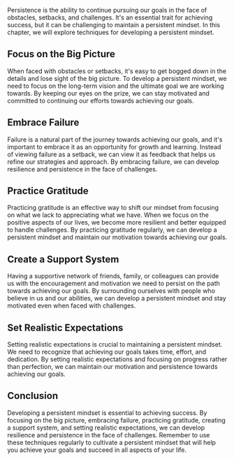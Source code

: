 
Persistence is the ability to continue pursuing our goals in the face of obstacles, setbacks, and challenges. It's an essential trait for achieving success, but it can be challenging to maintain a persistent mindset. In this chapter, we will explore techniques for developing a persistent mindset.

Focus on the Big Picture
------------------------

When faced with obstacles or setbacks, it's easy to get bogged down in the details and lose sight of the big picture. To develop a persistent mindset, we need to focus on the long-term vision and the ultimate goal we are working towards. By keeping our eyes on the prize, we can stay motivated and committed to continuing our efforts towards achieving our goals.

Embrace Failure
---------------

Failure is a natural part of the journey towards achieving our goals, and it's important to embrace it as an opportunity for growth and learning. Instead of viewing failure as a setback, we can view it as feedback that helps us refine our strategies and approach. By embracing failure, we can develop resilience and persistence in the face of challenges.

Practice Gratitude
------------------

Practicing gratitude is an effective way to shift our mindset from focusing on what we lack to appreciating what we have. When we focus on the positive aspects of our lives, we become more resilient and better equipped to handle challenges. By practicing gratitude regularly, we can develop a persistent mindset and maintain our motivation towards achieving our goals.

Create a Support System
-----------------------

Having a supportive network of friends, family, or colleagues can provide us with the encouragement and motivation we need to persist on the path towards achieving our goals. By surrounding ourselves with people who believe in us and our abilities, we can develop a persistent mindset and stay motivated even when faced with challenges.

Set Realistic Expectations
--------------------------

Setting realistic expectations is crucial to maintaining a persistent mindset. We need to recognize that achieving our goals takes time, effort, and dedication. By setting realistic expectations and focusing on progress rather than perfection, we can maintain our motivation and persistence towards achieving our goals.

Conclusion
----------

Developing a persistent mindset is essential to achieving success. By focusing on the big picture, embracing failure, practicing gratitude, creating a support system, and setting realistic expectations, we can develop resilience and persistence in the face of challenges. Remember to use these techniques regularly to cultivate a persistent mindset that will help you achieve your goals and succeed in all aspects of your life.
